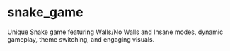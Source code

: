 # snake_game
Unique Snake game featuring Walls/No Walls and Insane modes, dynamic gameplay, theme switching, and engaging visuals.
